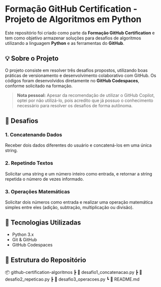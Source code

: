 # Formação GitHub Certification - Projeto de Algoritmos em Python

Este repositório foi criado como parte da **Formação GitHub Certification** e tem como objetivo armazenar soluções para desafios de algoritmos utilizando a linguagem **Python** e as ferramentas do **GitHub**.

## 💡 Sobre o Projeto

O projeto consiste em resolver três desafios propostos, utilizando boas práticas de versionamento e desenvolvimento colaborativo com GitHub. Os códigos foram desenvolvidos diretamente no **GitHub Codespaces**, conforme solicitado na formação.

> **Nota pessoal:** Apesar da recomendação de utilizar o GitHub Copilot, optei por não utilizá-lo, pois acredito que já possuo o conhecimento necessário para resolver os desafios de forma autônoma.

## 🧩 Desafios

### 1. Concatenando Dados
Receber dois dados diferentes do usuário e concatená-los em uma única string.

### 2. Repetindo Textos
Solicitar uma string e um número inteiro como entrada, e retornar a string repetida o número de vezes informado.

### 3. Operações Matemáticas
Solicitar dois números como entrada e realizar uma operação matemática simples entre eles (adição, subtração, multiplicação ou divisão).

## 🚀 Tecnologias Utilizadas

- Python 3.x
- Git & GitHub
- GitHub Codespaces

## 📁 Estrutura do Repositório
📦 github-certification-algoritmos 
┣ 📜 desafio1_concatenacao.py 
┣ 📜 desafio2_repeticao.py 
┣ 📜 desafio3_operacoes.py 
┗ 📜 README.md

